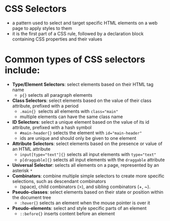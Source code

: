 # CSS Selectors
-  a pattern used to select and target specific HTML elements on a web page to apply styles to them
- it  is the first part of a CSS rule, followed by a declaration block containing CSS properties and their values


# Common types of CSS selectors include:
- **Type/Element Selectors**: select elements based on their HTML tag name
    - `p{}` selects all paragraph elements
- **Class Selectors**: select elements based on the value of their class attribute, prefixed with a period
    - `.main{} `selects all elements with `class="main"`
    - multiple elements can have the same class name
- **ID Selectors**: select a unique element based on the value of its id attribute, prefixed with a hash symbol
    - `#main-header{}` selects the element with `id="main-header"`
    - ids are unique and should only be given to one element
- **Attribute Selectors**: select elements based on the presence or value of an HTML attribute 
    - `input[type="text"]{}` selects all input elements with `type="text"`
    - `p[draggable]{}` selects all input elements with the `draggable` attribute
- **Universal Selector**: selects all elements on a page, represented by an asterisk  `*`
- **Combinators**: combine multiple simple selectors to create more specific selections, such as descendant combinators 
    - (space), child combinators (>), and sibling combinators (+, ~).
- **Pseudo-classes**: select elements based on their state or position within the document tree
    - `:hover{}` selects an element when the mouse pointer is over it
- **Pseudo-elements**: select and style specific parts of an element 
    - `::before{}` inserts content before an element